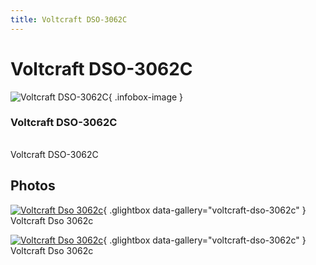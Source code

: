 ```yaml
---
title: Voltcraft DSO-3062C
---
```


# Voltcraft DSO-3062C

<div class="infobox" markdown>

![Voltcraft DSO-3062C](./img/Voltcraft_dso-3062c.jpg){ .infobox-image }

### Voltcraft DSO-3062C

| | |
|---|---|

</div>

[](./img/Voltcraft_DSO-3062C.jpg)  [](./img/Voltcraft_DSO-3062C.jpg)Voltcraft DSO-3062C

## Photos

<div class="photo-grid" markdown>

[![Voltcraft Dso 3062c](./img/Voltcraft_dso-3062c.jpg)](./img/Voltcraft_dso-3062c.jpg "Voltcraft Dso 3062c"){ .glightbox data-gallery="voltcraft-dso-3062c" }
<span class="caption">Voltcraft Dso 3062c</span>

[![Voltcraft Dso 3062c](./img/Voltcraft_DSO-3062C.jpg)](./img/Voltcraft_DSO-3062C.jpg "Voltcraft Dso 3062c"){ .glightbox data-gallery="voltcraft-dso-3062c" }
<span class="caption">Voltcraft Dso 3062c</span>

</div>
